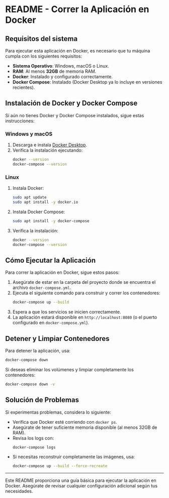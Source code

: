# README - Correr la Aplicación en Docker

## Requisitos del sistema
Para ejecutar esta aplicación en Docker, es necesario que tu máquina cumpla con los siguientes requisitos:

- **Sistema Operativo**: Windows, macOS o Linux.
- **RAM**: Al menos **32GB** de memoria RAM.
- **Docker**: Instalado y configurado correctamente.
- **Docker Compose**: Instalado (Docker Desktop ya lo incluye en versiones recientes).

## Instalación de Docker y Docker Compose
Si aún no tienes Docker y Docker Compose instalados, sigue estas instrucciones:

### Windows y macOS
1. Descarga e instala [Docker Desktop](https://www.docker.com/products/docker-desktop/).
2. Verifica la instalación ejecutando:
   ```sh
   docker --version
   docker-compose --version
   ```

### Linux
1. Instala Docker:
   ```sh
   sudo apt update
   sudo apt install -y docker.io
   ```
2. Instala Docker Compose:
   ```sh
   sudo apt install -y docker-compose
   ```
3. Verifica la instalación:
   ```sh
   docker --version
   docker-compose --version
   ```
   
## Cómo Ejecutar la Aplicación
Para correr la aplicación en Docker, sigue estos pasos:

1. Asegúrate de estar en la carpeta del proyecto donde se encuentra el archivo `docker-compose.yml`.
2. Ejecuta el siguiente comando para construir y correr los contenedores:
   ```sh
   docker-compose up --build
   ```
3. Espera a que los servicios se inicien correctamente.
4. La aplicación estará disponible en `http://localhost:8080` (o el puerto configurado en `docker-compose.yml`).

## Detener y Limpiar Contenedores
Para detener la aplicación, usa:
```sh
docker-compose down
```
Si deseas eliminar los volúmenes y limpiar completamente los contenedores:
```sh
docker-compose down -v
```

## Solución de Problemas
Si experimentas problemas, considera lo siguiente:
- Verifica que Docker esté corriendo con `docker ps`.
- Asegúrate de tener suficiente memoria disponible (al menos 32GB de RAM).
- Revisa los logs con:
  ```sh
  docker-compose logs
  ```
- Si necesitas reconstruir completamente las imágenes, usa:
  ```sh
  docker-compose up --build --force-recreate
  ```

---
Este README proporciona una guía básica para ejecutar la aplicación en Docker. Asegúrate de revisar cualquier configuración adicional según tus necesidades.
